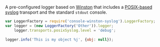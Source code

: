 A pre-configured logger based on [Winston](https://github.com/winstonjs/winston) that includes a [POSIX-based syslog](https://github.com/AntonNguyen/winston-posix-syslog) transport and the standard `stdout` console. 

```javascript
var LoggerFactory = require('console-winston-syslog').LoggerFactory;
var logger = (new LoggerFactory('Other')).logger;
    logger.transports.posixSyslog.level = 'debug';
    
logger.info('This is my object %j', {obj: null});
```